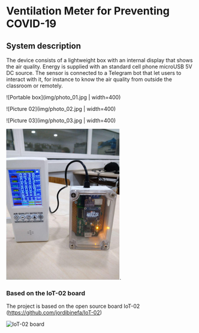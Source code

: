 # Ventilation Meter for Preventing COVID-19


## System description

The device consists of a lightweight box with an internal display that shows the air quality. Energy is supplied with an standard cell phone microUSB 5V DC source.
The sensor is connected to a Telegram bot that let users to interact with it, for instance to know the air quality from outside the classroom or remotely.

![Portable box](img/photo_01.jpg | width=400)

![Picture 02](img/photo_02.jpg | width=400) 

![Picture 03](img/photo_03.jpg | width=400) 

<img src="img/photo_01.jpg" width="60%">.


### Based on the IoT-02 board

The project is based on the open source board IoT-02 (https://github.com/jordibinefa/IoT-02)

![IoT-02 board](http://binefa.com/images/thumb/6/68/14upcSchool.jpg/450px-14upcSchool.jpg)
